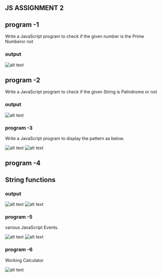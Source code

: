## JS ASSIGNMENT 2

## program -1 
Write a JavaScript program to check if the given number is the Prime
Numberor not
### output
![alt text](image.png)

## program -2
Write a JavaScript program to check if the given String is Palindrome or not

### output
![alt text](image-1.png)

### program -3
Write a JavaScript program to display the pattern as below.

![alt text](image-3.png)
![alt text](image-2.png)

## program -4

## String functions
### output
![alt text](image-4.png)
![alt text](image-5.png)


### program -5
various JavaScript Events.

![alt text](image-6.png)
![alt text](image-7.png)

### program -6
Working Calculator

![alt text](image-8.png)
